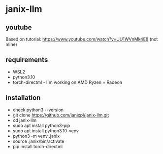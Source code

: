 # janix-llm
## youtube
Based on tutorial:
https://www.youtube.com/watch?v=UU1WVnMk4E8
(not mine)

## requirements

- WSL2
- python3.10
- torch-directml - I'm working on AMD Ryzen + Radeon

## installation
- check python3 --version
- git clone https://github.com/janixpl/janix-llm.git
- cd janix-llm
- sudo apt install python3-pip
- sudo apt install python3.10-venv
- python3 -m venv .janix
- source .janix/bin/activate
- pip install torch-directml